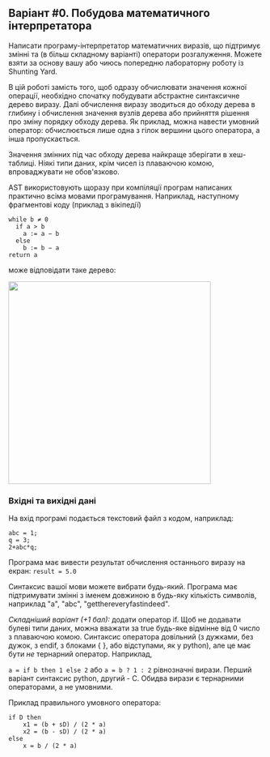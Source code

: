 ## Варіант #0. Побудова математичного інтерпретатора
Написати програму-інтерпретатор математичних виразів, що підтримує змінні та (в більш складному варіанті) оператори розгалуження. Можете взяти за основу вашу або чиюсь попередню лабораторну роботу із Shunting Yard.

В цій роботі замість того, щоб одразу обчислювати значення кожної операції, необхідно спочатку побудувати абстрактне синтаксичне дерево виразу. Далі обчислення виразу зводиться до обходу дерева в глибину і обчислення значення вузлів дерева або прийняття рішення про зміну порядку обходу дерева. Як приклад, можна навести умовний оператор: обчислюється лише одна з гілок вершини цього оператора, а інша пропускається.

Значення змінних під час обходу дерева найкраще зберігати в хеш-таблиці. Ніякі типи даних, крім чисел із плаваючою комою, впроваджувати не обов\'язково.

AST використовують щоразу при компіляції програм написаних практично всіма мовами програмування. Наприклад, наступному фрагментові коду (приклад з вікіпедії)
```
while b ≠ 0
  if a > b
    a := a − b
  else
    b := b − a
return a
```
може відповідати таке дерево:

<img src="https://upload.wikimedia.org/wikipedia/commons/thumb/c/c7/Abstract_syntax_tree_for_Euclidean_algorithm.svg/1024px-Abstract_syntax_tree_for_Euclidean_algorithm.svg.png" height="400">

### Вхідні та вихідні дані
На вхід програмі подається текстовий файл з кодом, наприклад:
```
abc = 1;
q = 3;
2+abc*q;
```
Програма має вивести результат обчислення останнього виразу на екран:
```result = 5.0```

Синтаксис вашої мови можете вибрати будь-який. Програма має підтримувати змінні з іменем довжиною в будь-яку кількість символів, наприклад "a", "abc", "getthereveryfastindeed".

*Складніший варіант (+1 бал):* додати оператор if. Щоб не додавати булеві типи даних, можна вважати за true будь-яке відмінне від 0 число з плаваючою комою. Синтаксис оператора довільний (з дужками, без дужок, з endif, з блоками { }, або відступами, як у python), але це має бути *не* тернарний оператор. Наприклад, 

```a = if b then 1 else 2``` або ```a = b ? 1 : 2``` рівнозначні вирази. Перший варіант синтаксис python, другий - С. Обидва вирази є тернарними операторами, а не умовними.

Приклад правильного умовного оператора:

```
if D then
    x1 = (b + sD) / (2 * a)
    x2 = (b - sD) / (2 * a)
else
    x = b / (2 * a)
```
